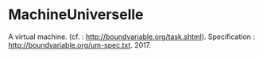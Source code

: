 # MachineUniverselle
A virtual machine. (cf. : http://boundvariable.org/task.shtml). Specification : http://boundvariable.org/um-spec.txt. 2017.
